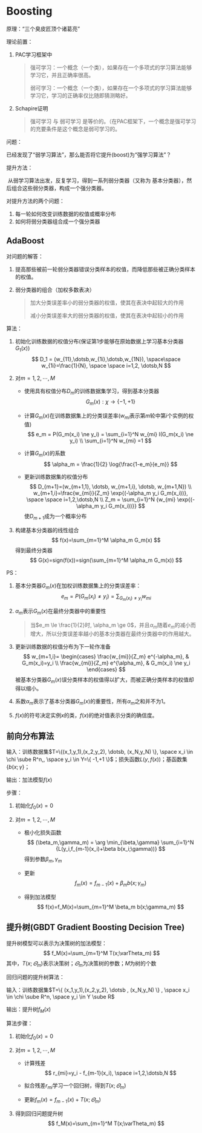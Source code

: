 # Boosting

原理：“三个臭皮匠顶个诸葛亮”



理论前置：

1. PAC学习框架中

   > 强可学习：一个概念（一个类），如果存在一个多项式的学习算法能够学习它，并且正确率很高。
   >
   > 弱可学习：一个概念（一个类），如果存在一个多项式的学习算法能够学习它，学习的正确率仅比随即猜测略好。

2. Schapire证明

   > 强可学习 与 弱可学习 是等价的。（在PAC框架下，一个概念是强可学习的充要条件是这个概念是弱可学习的。



问题：

已经发现了“弱学习算法”，那么能否将它提升(boost)为“强学习算法”？



提升方法：

​		从弱学习算法出发，反复学习，得到一系列弱分类器（又称为 基本分类器），然后组合这些弱分类器，构成一个强分类器。



对提升方法的两个问题：

1. 每一轮如何改变训练数据的权值或概率分布
2. 如何将弱分类器组合成一个强分类器



## AdaBoost

对问题的解答：

1. 提高那些被前一轮弱分类器错误分类样本的权值，而降低那些被正确分类样本的权值。

2. 弱分类器的组合（加权多数表决）

   > 加大分类误差率小的弱分类器的权值，使其在表决中起较大的作用
   >
   > 减小分类误差率大的弱分类器的权值，使其在表决中起较小的作用



算法：

1. 初始化训练数据的权值分布(保证第1步能够在原始数据上学习基本分类器$G_1(x)$)
   $$
   D_1 = (w_{11},\dotsb,w_{1i},\dotsb,w_{1N}), \space\space w_{1i}=\frac{1}{N}, \space \space i=1,2, \dotsb,N
   $$

2. 对$m=1,2,\dotsb,M$

   * 使用具有权值分布$D_m$的训练数据集学习，得到基本分类器
     $$
     G_m(x): \chi \to \{-1,+1\}
     $$

   * 计算$G_m(x)$在训练数据集上的分类误差率($w_{mi}$表示第$m$轮中第$i$个实例的权值)
     $$
     e_m = P(G_m(x_i) \ne y_i) = \sum_{i=1}^N w_{mi} I(G_m(x_i) \ne y_i) \\
     \sum_{i=1}^N w_{mi} =1
     $$

   * 计算$G_m(x)$的系数
     $$
     \alpha_m = \frac{1}{2} \log{\frac{1-e_m}{e_m}}
     $$

   * 更新训练数据集的权值分布
     $$
     D_{m+1}=(w_{m+1,1}, \dotsb, w_{m+1,i}, \dotsb, w_{m+1,N}) \\
     w_{m+1,i}=\frac{w_{mi}}{Z_m} \exp{(-\alpha_m y_i G_m(x_i))}, \space \space i=1,2,\dotsb,N \\
     Z_m = \sum_{i=1}^N {w_{mi} \exp{(-\alpha_m y_i G_m(x_i))}}
     $$
     使$D_{m+1}$成为一个概率分布

3. 构建基本分类器的线性组合
   $$
   f(x)=\sum_{m=1}^M \alpha_m G_m(x)
   $$
   得到最终分类器
   $$
   G(x)=sign(f(x))=sign(\sum_{m=1}^M \alpha_m G_m(x))
   $$
   



PS：

1. 基本分类器$G_m(x)$在加权训练数据集上的分类误差率：
   $$
   e_m = P(G_m(x_i) \ne y_i) = \sum_{G_m(x_i) \ne y_i} w_{mi}
   $$

2. $\alpha_m$表示$G_m(x)$在最终分类器中的重要性

   > 当$e_m \le \frac{1}{2}时, \alpha_m \ge 0$，并且$\alpha_m$随着$e_m$的减小而增大，所以分类误差率越小的基本分类器在最终分类器中的作用越大。

3. 更新训练数据的权值分布为下一轮作准备
   $$
   w_{m+1,i}= \begin{cases}
   \frac{w_{mi}}{Z_m} e^{-\alpha_m}, & G_m(x_i)=y_i \\
   \frac{w_{mi}}{Z_m} e^{\alpha_m}, & G_m(x_i) \ne y_i
   \end{cases}
   $$
   被基本分类器$G_m(x)$误分类样本的权值得以扩大，而被正确分类样本的权值却得以缩小。

4. 系数$\alpha_m$表示了基本分类器$G_m(x)$的重要性，所有$\alpha_m$之和并不为1。

5. $f(x)$的符号决定实例$x$的类，$f(x)$的绝对值表示分类的确信度。



## 前向分布算法

输入：训练数据集$T=\{(x_1,y_1),(x_2,y_2), \dotsb, (x_N,y_N) \}, \space  x_i \in \chi \sube R^n,, \space y_i \in Y=\{ -1,+1 \}$；损失函数$L(y,f(x))$；基函数集$\{b(x;\gamma\}$；

输出：加法模型$f(x)$

步骤：

1. 初始化$f_0(x)=0$

2. 对$m=1,2,\dotsb,M$

   * 极小化损失函数
     $$
     (\beta_m,\gamma_m) = \arg \min_{\beta,\gamma} \sum_{i=1}^N {L(y_i,f_{m-1}(x_i)+\beta b(x_i;\gamma))}
     $$
     得到参数$\beta_m,\gamma_m$

   * 更新
     $$
     f_m(x)=f_{m-1}(x)+\beta_m b(x;\gamma_m)
     $$

   * 得到加法模型
     $$
     f(x)=f_M(x)=\sum_{m=1}^M \beta_m b(x;\gamma_m)
     $$



## 提升树(GBDT Gradient Boosting Decision Tree)

提升树模型可以表示为决策树的加法模型：
$$
f_M(x)=\sum_{m=1}^M T(x;\varTheta_m)
$$
其中，$T(x;\varTheta_m)$表示决策树；$\varTheta_m$为决策树的参数；$M$为树的个数



回归问题的提升树算法：

输入：训练数据集$T=\{ (x_1,y_1),(x_2,y_2), \dotsb , (x_N,y_N) \} , \space x_i \in \chi \sube R^n, \space y_i \in Y \sube R$

输出：提升树$f_M(x)$

算法步骤：

1. 初始化$f_0(x)=0$

2. 对$m=1,2,\dotsb,M$

   * 计算残差
     $$
     r_{mi}=y_i - f_{m-1}(x_i), \space i=1,2,\dotsb,N
     $$

   * 拟合残差$r_{mi}$学习一个回归树，得到$T(x;\varTheta_m)$

   * 更新$f_m(x)=f_{m-1}(x)+T(x;\varTheta_m)$

3. 得到回归问题提升树
   $$
   f_M(x)=\sum_{m=1}^M T(x;\varTheta_m)
   $$
   